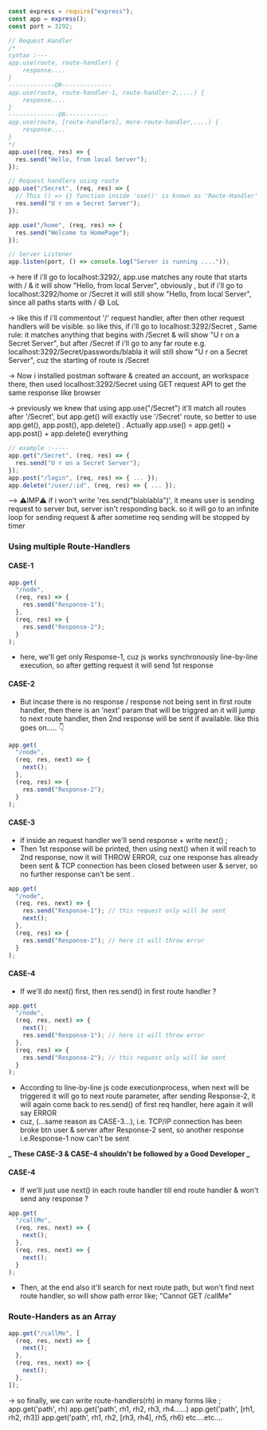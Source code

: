 ```js
const express = require("express");
const app = express();
const port = 3292;

// Request Handler
/*
syntax :---
app.use(route, route-handler) {
    response....
}
-------------OR--------------
app.use(route, route-handler-1, route-handler-2,....) {
    response....
}
--------------OR------------
app.use(route, [route-handlers], more-route-handler,....) {
    response....
}
*/
app.use((req, res) => {
  res.send("Hello, from local Server");
});

// Request handlers using route
app.use("/Secret", (req, res) => {
  // This () => {} function inside 'use()' is known as 'Route-Handler'
  res.send("U r on a Secret Server");
});

app.use("/home", (req, res) => {
  res.send("Welcome to HomePage");
});

// Server Listener
app.listen(port, () => console.log("Server is running ...."));
```

-> here if i'll go to localhost:3292/, app.use matches any route that starts with / & it will show "Hello, from local Server", obviously , but if i'll go to localhost:3292/home or /Secret it will still show "Hello, from local Server", since all paths starts with / 😄 LoL

-> like this if i'll commentout '/' request handler, after then other request handlers will be visible. so like this, if i'll go to localhost:3292/Secret , Same rule: it matches anything that begins with /Secret & will show "U r on a Secret Server", but after /Secret if i'll go to any far route e.g. localhost:3292/Secret/passwords/blabla it will still show "U r on a Secret Server", cuz the starting of route is /Secret

-> Now i installed postman software & created an account, an workspace there, then used localhost:3292/Secret using GET request API to get the same response like browser

-> previously we knew that using app.use("/Secret") it'll match all routes after '/Secret',
but app.get() will exactly use '/Secret' route, so better to use app.get(), app.post(), app.delete() .
Actually app.use() = app.get() + app.post() + app.delete() everything

```js
// example :-----
app.get("/Secret", (req, res) => {
  res.send("U r on a Secret Server");
});
app.post("/login", (req, res) => { ... });
app.delete("/user/:id", (req, res) => { ... });
```

--> ⚠️IMP⚠️ if i won't write 'res.send("blablabla")', it means user is sending request to server but, server isn't responding back. so it will go to an infinite loop for sending request & after sometime req sending will be stopped by timer

### Using multiple Route-Handlers

#### CASE-1

```js
app.get(
  "/node",
  (req, res) => {
    res.send("Response-1");
  },
  (req, res) => {
    res.send("Response-2");
  }
);
```

- here, we'll get only Response-1, cuz js works synchronously line-by-line execution, so after getting request it will send 1st response

#### CASE-2

- But incase there is no response / response not being sent in first route handler, then there is an 'next' param that will be triggred an it will jump to next route handler, then 2nd response will be sent if available. like this goes on..... 👇

```js
app.get(
  "/node",
  (req, res, next) => {
    next();
  },
  (req, res) => {
    res.send("Response-2");
  }
);
```

#### CASE-3

- if inside an request handler we'll send response + write next() ;
- Then 1st response will be printed, then using next() when it will reach to 2nd response, now it will THROW ERROR, cuz one response has already been sent & TCP connection has been closed between user & server, so no further response can't be sent .

```js
app.get(
  "/node",
  (req, res, next) => {
    res.send("Response-1"); // this request only will be sent
    next();
  },
  (req, res) => {
    res.send("Response-2"); // here it will throw error
  }
);
```

#### CASE-4

- If we'll do next() first, then res.send() in first route handler ?

```js
app.get(
  "/node",
  (req, res, next) => {
    next();
    res.send("Response-1"); // here it will throw error
  },
  (req, res) => {
    res.send("Response-2"); // this request only will be sent
  }
);
```

- According to line-by-line js code executionprocess, when next will be triggered it will go to next route parameter, after sending Response-2, it will again come back to res.send() of first req handler, here again it will say ERROR
- cuz, (...same reason as CASE-3...), i.e. TCP/IP connection has been broke btn user & server after Response-2 sent, so another response i.e.Response-1 now can't be sent

**_ These CASE-3 & CASE-4 shouldn't be followed by a Good Developer _**

#### CASE-4

- If we'll just use next() in each route handler till end route handler & won't send any response ?

```js
app.get(
  "/callMe",
  (req, res, next) => {
    next();
  },
  (req, res, next) => {
    next();
  }
);
```

- Then, at the end also it'll search for next route path, but won't find next route handler, so will show path error like; "Cannot GET /callMe"

### Route-Handers as an Array

```js
app.get("/callMe", [
  (req, res, next) => {
    next();
  },
  (req, res, next) => {
    next();
  },
]);
```

-> so finally, we can write route-handlers(rh) in many forms like ;
app.get('path', rh)
app.get('path', rh1, rh2, rh3, rh4......)
app.get('path', [rh1, rh2, rh3])
app.get('path', rh1, rh2, [rh3, rh4], rh5, rh6)
etc....etc....
